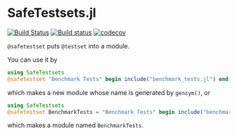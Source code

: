 # SafeTestsets.jl

[![Build Status](https://travis-ci.org/YingboMa/SafeTestsets.jl.svg?branch=master)](https://travis-ci.org/YingboMa/SafeTestsets.jl)
[![Build status](https://ci.appveyor.com/api/projects/status/rrn6eylvumax0ry3?svg=true)](https://ci.appveyor.com/project/YingboMa/safetestsets-jl)
[![codecov](https://codecov.io/gh/YingboMa/SafeTestsets.jl/branch/master/graph/badge.svg)](https://codecov.io/gh/YingboMa/SafeTestsets.jl)

`@safetestset` puts `@testset` into a module.

You can use it by
```julia
using SafeTestsets
@safetestset "Benchmark Tests" begin include("benchmark_tests.jl") end
```
which makes a new module whose name is generated by `gensym()`, or
```julia
using SafeTestsets
@safetestset BenchmarkTests = "Benchmark Tests" begin include("benchmark_tests.jl") end
```
which makes a module named `BenchmarkTests`.
